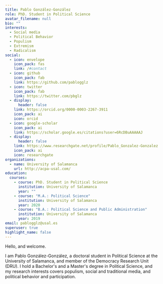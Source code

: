 ```yaml
---
title: Pablo González-González
role: PhD. Student in Political Science
avatar_filename: null
bio: ""
interests:
  - Social media
  - Political Behavior
  - Populism
  - Extremism
  - Radicalism
social:
  - icon: envelope
    icon_pack: fas
    link: /#contact
  - icon: github
    icon_pack: fab
    link: https://github.com/pablogglz
  - icon: twitter
    icon_pack: fab
    link: https://twitter.com/pbglz
  - display:
      header: false
    link: https://orcid.org/0000-0003-2267-3911
    icon_pack: ai
    icon: orcid
  - icon: google-scholar
    icon_pack: ai
    link: https://scholar.google.es/citations?user=6RcDBuAAAAAJ
  - display:
      header: false
    link: https://www.researchgate.net/profile/Pablo_Gonzalez-Gonzalez
    icon_pack: ai
    icon: researchgate
organizations:
  - name: University of Salamanca
    url: http://acpa-usal.com/
education:
  courses:
    - course: PhD. Student in Political Science
      institution: University of Salamanca
      year: ""
    - course: "M.A.: Political Science"
      institution: University of Salamanca
      year: 2020
    - course: "B.A.: Political Science and Public Administration"
      institution: University of Salamanca
      year: 2019
email: pablogglz@usal.es
superuser: true
highlight_name: false
---
```

Hello, and welcome. 

I am Pablo González-González, a doctoral student in Political Science at the University of Salamanca, and member of the Democracy Research Unit (DRU). I hold a Bachelor's and a Master's degree in Political Science, and my research interests covers populism, social and traditional media, and political behavior and participation.